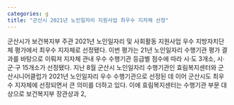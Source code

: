 ```yaml
---
categories: g
title: "군산시 2021년 노인일자리 지원사업 최우수 지자체 선정"
---
```

군산시가 보건복지부 주관 2021년 노인일자리 및 사회활동 지원사업 우수 지방자치단체 평가에서 최우수 지자체로 선정됐다. 이번 평가는 21년 노인일자리 수행기관 평가 결과를 바탕으로 이뤄져 지자체 관내 우수 수행기관 등급별 점수에 따라 시·도 3개소, 시·군·구 15개소가 선정됐다. 지난 8월 군산시 노인일자리 수행기관인 효림복지센터와 군산시니어클럽가 2021년 노인일자리 우수 수행기관으로 선정된 데 이어 군산시도 최우수 지자체에 선정되면서 큰 의미를 더하고 있다. 이에 효림복지센터는 수행기관 부문 대상으로 보건복지부 장관상과 2,